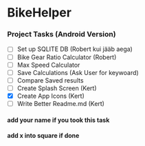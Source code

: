 # BikeHelper
 ### Project Tasks (Android Version)
- [ ] Set up SQLITE DB (Robert kui jääb aega)
- [ ] Bike Gear Ratio Calculator (Robert)
- [ ] Max Speed Calculator
- [ ] Save Calculations (Ask User for keywoard)
- [ ] Compare Saved results
- [ ] Create Splash Screen (Kert)
- [x] Create App Icons (Kert)
- [ ] Write Better Readme.md (Kert)

#### add your name if you took this task
#### add x into square if done 
